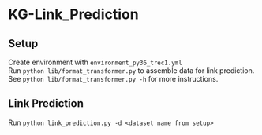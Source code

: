 # KG-Link_Prediction
## Setup
  Create environment with ```environment_py36_trec1.yml```\
  Run ```python lib/format_transformer.py``` to assemble data for link prediction.\
  See ```python lib/format_transformer.py -h``` for more instructions.

## Link Prediction
  Run ```python link_prediction.py -d <dataset name from setup>```
